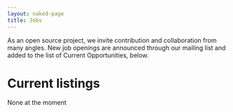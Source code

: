 ```yaml
---
layout: naked-page
title: Jobs
---
```


As an open source project, we invite contribution and collaboration from many angles. New job openings are announced through our mailing list and added to the list of Current Opportunities, below.

# Current listings

None at the moment
